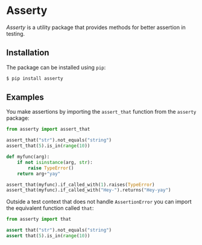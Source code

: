 # Asserty

_Asserty_ is a utility package that provides methods for better assertion in testing.


## Installation

The package can be installed using `pip`:

```bash
$ pip install asserty
```

## Examples

You make assertions by importing the `assert_that` function from the `asserty` package:

```python
from asserty import assert_that

assert_that("str").not_equals("string")
assert_that(5).is_in(range(10))

def myfunc(arg):
    if not isinstance(arg, str):
        raise TypeError()
    return arg+"yay"

assert_that(myfunc).if_called_with(1).raises(TypeError)
assert_that(myfunc).if_called_with("Hey-").returns("Hey-yay")
```

Outside a test context that does not handle `AssertionError` you can import the equivalent function called `that`:

```python
from asserty import that

assert that("str").not_equals("string")
assert that(5).is_in(range(10))
```
